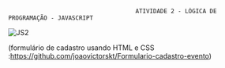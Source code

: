                                         ATIVIDADE 2 - LÓGICA DE PROGRAMAÇÃO - JAVASCRIPT 
![JS2](https://user-images.githubusercontent.com/89541042/133281280-042c813f-f9d6-444e-b35c-d8ba83589cf9.png)







(formulário de cadastro usando HTML e CSS :https://github.com/joaovictorskt/Formulario-cadastro-evento)
